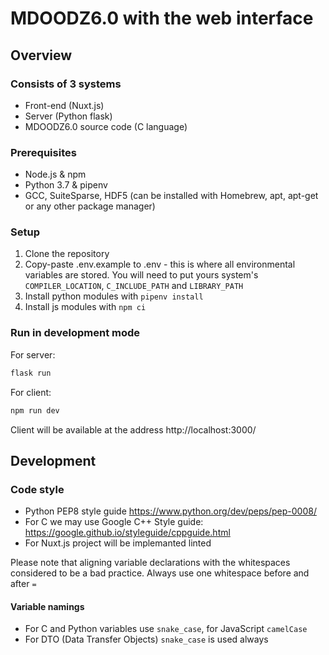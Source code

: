 # MDOODZ6.0 with the web interface
## Overview
### Consists of 3 systems
- Front-end (Nuxt.js)
- Server (Python flask) 
- MDOODZ6.0 source code (C language)

### Prerequisites
- Node.js & npm
- Python 3.7 & pipenv
- GCC, SuiteSparse, HDF5 (can be installed with Homebrew, apt, apt-get or any other package manager)

### Setup
1) Clone the repository
2) Copy-paste .env.example to .env - this is where all environmental variables are stored. You will need to put yours system's `COMPILER_LOCATION`, `C_INCLUDE_PATH` and `LIBRARY_PATH`  
3) Install python modules with `pipenv install`
4) Install js modules with `npm ci`

### Run in development mode
For server:
```bash
flask run
```
For client:
```bash
npm run dev
```
Client will be available at the address http://localhost:3000/

## Development
### Code style
- Python PEP8 style guide https://www.python.org/dev/peps/pep-0008/
- For C we may use Google C++ Style guide: https://google.github.io/styleguide/cppguide.html
- For Nuxt.js project will be implemanted linted

Please note that aligning variable declarations with the whitespaces considered to be a bad practice. Always use one whitespace before and after `=`

#### Variable namings
- For С and Python variables use `snake_case`, for JavaScript `camelCase`
- For DTO (Data Transfer Objects) `snake_case` is used always




